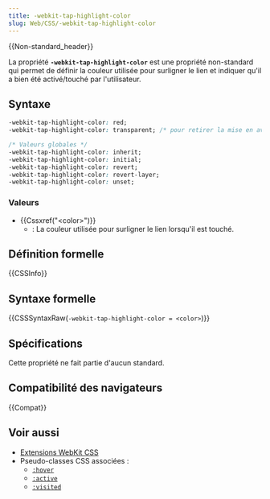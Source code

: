 ```yaml
---
title: -webkit-tap-highlight-color
slug: Web/CSS/-webkit-tap-highlight-color
---
```


{{Non-standard_header}}

La propriété **`-webkit-tap-highlight-color`** est une propriété non-standard qui permet de définir la couleur utilisée pour surligner le lien et indiquer qu'il a bien été activé/touché par l'utilisateur.

## Syntaxe

```css
-webkit-tap-highlight-color: red;
-webkit-tap-highlight-color: transparent; /* pour retirer la mise en avant */

/* Valeurs globales */
-webkit-tap-highlight-color: inherit;
-webkit-tap-highlight-color: initial;
-webkit-tap-highlight-color: revert;
-webkit-tap-highlight-color: revert-layer;
-webkit-tap-highlight-color: unset;
```

### Valeurs

- {{Cssxref("&lt;color&gt;")}}
  - : La couleur utilisée pour surligner le lien lorsqu'il est touché.

## Définition formelle

{{CSSInfo}}

## Syntaxe formelle

{{CSSSyntaxRaw(`-webkit-tap-highlight-color = <color>`)}}

## Spécifications

Cette propriété ne fait partie d'aucun standard.

## Compatibilité des navigateurs

{{Compat}}

## Voir aussi

- [Extensions WebKit CSS](/fr/docs/Web/CSS/WebKit_Extensions)
- Pseudo-classes CSS associées&nbsp;:
  - [`:hover`](/fr/docs/Web/CSS/:hover)
  - [`:active`](/fr/docs/Web/CSS/:active)
  - [`:visited`](/fr/docs/Web/CSS/:visited)
